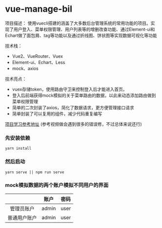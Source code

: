 # vue-manage-bil


项目描述：
使用vuecli搭建的涵盖了大多数后台管理系统的常用功能的项目。实现了用户登入、菜单权限管理、用户列表等的增删改查功能、通过Element-ui和Echart做了面包屑、tag等功能以及通过折线图、饼状图等实现数据可视化等功能



技术栈：        
-	Vue2、VueRouter、Vuex
-	Element-ui、Echart、Less
-	mock、axios


技术亮点：
-	vuex存储token，使用路由守卫来控制登入后才能进入首页。
-	登入后前端获得mock模拟的关于菜单路由的数据，以此来动态添加路由做到菜单权限管理
-	简单的二次封装了axios，简化了数据请求，更方便管理接口请求
-	简单封装了可以复用的组件，减少代码重复编写


[项目学习参考地址](https://www.bilibili.com/video/BV1QU4y1E7qo?spm_id_from=333.1007.top_right_bar_window_custom_collection.content.click)
(参考视频做会遇到很多的错误修，不过总体来说还行)

### 先安装依赖
```
yarn install
```



### 然后启动

```
yarn serve || npm run serve
```



### mock模拟数据的两个账户模拟不同用户的界面

|      | 账户 | 密码 |
| :--------: | :--: | :--: |
| 管理员账户 | admin | user |
| 普通用户账户 | admin | user |



